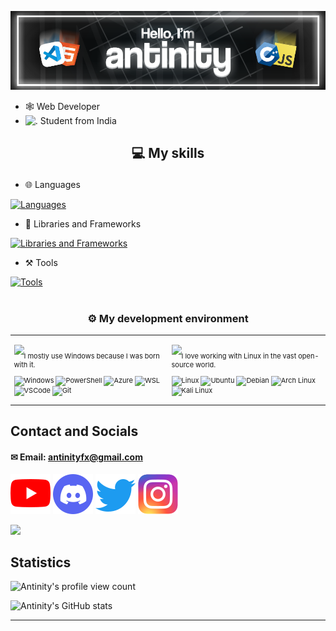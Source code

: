 <p align="center">
<img src="assets/banner_intro.png">
</p>
 
- 🕸 Web Developer
- <img src="https://images.emojiterra.com/google/noto-emoji/unicode-15.1/color/svg/1f1ee-1f1f3.svg" alt="." width="16" height="16"/> Student from India

## <p align="center">💻 My skills </p>

- 🌐 Languages

[![Languages](https://skillicons.dev/icons?i=html,css,js,php,python,cpp,java,kotlin,lua)](https://skillicons.dev)

- 🧩 Libraries and Frameworks

[![Libraries and Frameworks](https://skillicons.dev/icons?i=nextjs,react,electron,laravel,express,tailwind,discordjs)](https://skillicons.dev)

- ⚒ Tools

[![Tools](https://skillicons.dev/icons?i=ps,pr,ae,figma,notion,blender,vscode)](https://skillicons.dev)

#

### <p align="center">⚙️ My development environment </p>

<div class="table-devenvironment">
  <table style="font-size: 11px">
  <tr>
   
  <td valign="top" width="50%">
  <img width="441" height="1">
<img src="https://skillicons.dev/icons?i=windows" align="left">

   I mostly use Windows because I was born with it.

  ![Windows](https://img.shields.io/badge/-Windows-0078D6?style=flat&logo=windows&logoColor=white)
  ![PowerShell](https://img.shields.io/badge/-PowerShell-5391FE?style=flat&logo=powershell&logoColor=white)
  ![Azure](https://img.shields.io/badge/-Azure-0078D4?style=flat&logo=microsoft-azure&logoColor=white)
  ![WSL](https://img.shields.io/badge/-WSL-0D1117?style=flat&logo=windows-subsystem-for-linux&logoColor=FCC624)
  ![VSCode](https://img.shields.io/badge/-Visual%20Studio%20Code-007ACC?style=flat&logo=visual-studio-code&logoColor=white)
  ![Git](https://img.shields.io/badge/-Git-F05032?style=flat&logo=git&logoColor=white)
  </td>

  <td valign="top" width="50%">
  <img width="441" height="1">
<img src="https://skillicons.dev/icons?i=linux" align="left">

I love working with Linux in the vast open-source world.

  ![Linux](https://img.shields.io/badge/-Linux-000000?style=flat&logo=linux&logoColor=FCC624)
  ![Ubuntu](https://img.shields.io/badge/-Ubuntu-E95420?style=flat&logo=ubuntu&logoColor=white)
  ![Debian](https://img.shields.io/badge/-Debian-A81D33?style=flat&logo=debian&logoColor=white)
  ![Arch Linux](https://img.shields.io/badge/-Arch%20Linux-1793D1?style=flat&logo=arch-linux&logoColor=white)
  ![Kali Linux](https://img.shields.io/badge/-Kali%20Linux-557C94?style=flat&logo=kali-linux&logoColor=white)
  
  </td>
  </tr>
  </table>
</div>

## Contact and Socials

#### ✉ Email: antinityfx@gmail.com

[![YouTube](https://raw.githubusercontent.com/CLorant/readme-social-icons/main/large/filled/youtube.svg)](https://youtube.com/@TheAntinity)
[![Discord](https://raw.githubusercontent.com/CLorant/readme-social-icons/main/large/filled/discord.svg)](https://discord.com/invite/w4PAE3HkDF)
[![Twitter](https://raw.githubusercontent.com/CLorant/readme-social-icons/main/large/filled/twitter.svg)](https://x.com/antinityfx)
[![Instagram](https://raw.githubusercontent.com/CLorant/readme-social-icons/main/large/filled/instagram.svg)](https://www.instagram.com/antinityfx)
 
<a href="https://discord.com/invite/w4PAE3HkDF">
  <img src="https://lanyard.cnrad.dev/api/255322229062107136?theme=dark&borderRadius=15px&animated=true&idleMessage=In%20the%20sky%20there%20is%20an%20angel%20in%20somewhere%20(.%20%E2%9D%9B%20%E1%B4%97%20%E2%9D%9B.)" />
</a>

## Statistics
![Antinity's profile view count](https://komarev.com/ghpvc/?username=antinity&style=for-the-badge)

![Antinity's GitHub stats](https://github-readme-stats.vercel.app/api?username=antinity&show_icons=true&theme=github_dark_dimmed&border_radius=15)

---
